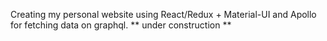 Creating my personal website using React/Redux + Material-UI and Apollo for fetching data on graphql.
** under construction **
